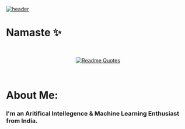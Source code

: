 [![header]([./assets/banner.jpeg])](https://aar.one)
# Namaste ✨
<br>
<div align="center">

[![Readme Quotes](https://quotes-github-readme.vercel.app/api?type=horizontal&theme=dark)](https://github.com/piyushsuthar/github-readme-quotes)
</div>
<br>

# About Me:

### I'm an Aritifical Intellegence & Machine Learning Enthusiast from India.
